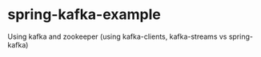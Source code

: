 # spring-kafka-example
Using kafka and zookeeper (using kafka-clients, kafka-streams vs spring-kafka)
